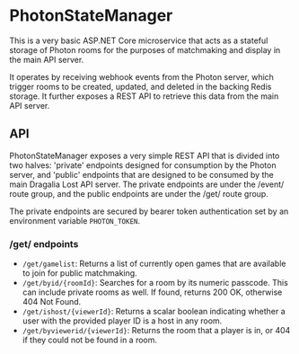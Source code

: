 # PhotonStateManager

This is a very basic ASP.NET Core microservice that acts as a stateful storage of Photon rooms for the purposes of matchmaking and display in the main API server.

It operates by receiving webhook events from the Photon server, which trigger rooms to be created, updated, and deleted in the backing Redis storage. It further exposes a REST API to retrieve this data from the main API server.

## API

PhotonStateManager exposes a very simple REST API that is divided into two halves: 'private' endpoints designed for consumption by the Photon server, and 'public' endpoints that are designed to be consumed by the main Dragalia Lost API server. The private endpoints are under the /event/ route group, and the public endpoints are under the /get/ route group.

The private endpoints are secured by bearer token authentication set by an environment variable `PHOTON_TOKEN`.

### /get/ endpoints

- `/get/gamelist`: Returns a list of currently open games that are available to join for public matchmaking.
- `/get/byid/{roomId}`: Searches for a room by its numeric passcode. This can include private rooms as well. If found, returns 200 OK, otherwise 404 Not Found.
- `/get/ishost/{viewerId}`: Returns a scalar boolean indicating whether a user with the provided player ID is a host in any room.
- `/get/byviewerid/{viewerId}`: Returns the room that a player is in, or 404 if they could not be found in a room.
